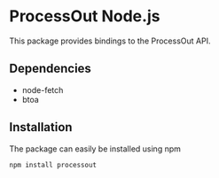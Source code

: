 ProcessOut Node.js
=================

This package provides bindings to the ProcessOut API.

Dependencies
------------

* node-fetch
* btoa

Installation
------------

The package can easily be installed using npm

``` sh
npm install processout
```